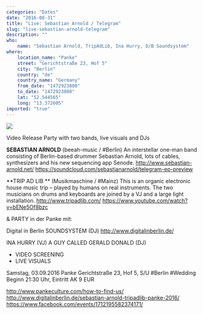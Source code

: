 ```yaml
---
categories: "Dates"
date: "2016-08-31"
title: "Live: Sebastian Arnold / Telegram"
slug: "live-sebastian-arnold-telegram"
description: ""
who: 
    name: "Sebastian Arnold, TripAdLib, Ina Hurry, D/B Soundsystem"
where: 
    location_name: "Panke"
    street: "Gerichtstraße 23, Hof 5"
    city: "Berlin"
    country: "de"
    country_name: "Germany"
    from_date: "1472923800"
    to_date: "1472923800"
    lat: "52.544565"
    long: "13.372605"
imported: "true"
---
```



![](vlcsnap-2016-08-30-22h41m29s492.png) 

Video Release Party with two bands, live visuals and DJs

**SEBASTIAN ARNOLD** (beeah-music / #Berlin)
An interstellar one-man band consisting of Berlin-based drummer Sebastian Arnold, lots of cables, synthesizers and his new sequencing app Senode.
http://www.sebastian-arnold.net/
https://soundcloud.com/sebastianarnold/telegram-ep-preview

**TRIP AD LIB ** (Musikmaschine / #Mainz)
This is an organic electronic house music trip – played by humans on real instruments. The two musicians on drums and keyboards are joined by a VJ and a large light installation. 
http://www.tripadlib.com/
https://www.youtube.com/watch?v=bENe5Of8bzc

& PARTY in der Panke mit:

Digital in Berlin SOUNDSYSTEM (DJ)
http://www.digitalinberlin.de/

INA HURRY (VJ)
A GUY CALLED GERALD DONALD (DJ)
+ VIDEO SCREENING
+ LIVE VISUALS

Samstag, 03.09.2016
Panke Gerichtstraße 23, Hof 5, S/U #Berlin #Wedding
Beginn 21:30 Uhr, Eintritt AK 9 EUR

http://www.pankeculture.com/how-to-find-us/
http://www.digitalinberlin.de/sebastian-arnold-tripadlib-panke-2016/
https://www.facebook.com/events/1712195582374171/